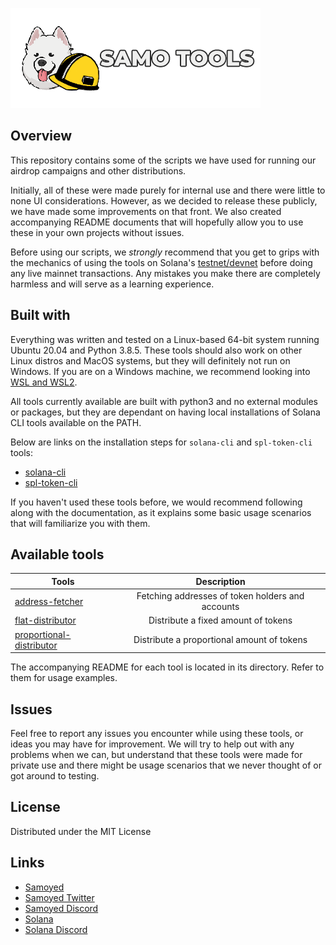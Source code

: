 <p align="left"><a href="https://samoyedcoin.com" target="_blank" rel="noopener noreferrer"><img src="assets/logo/SamoyedTools.png?raw=true" alt="samoyed logo"></a></p>

## Overview
This repository contains some of the scripts we have used for running our airdrop campaigns and other distributions. 

Initially, all of these were made purely for internal use and there were little to none UI considerations. However, as we decided to release these publicly, we have made some improvements on that front. We also created accompanying README documents that will hopefully allow you to use these in your own projects without issues.

Before using our scripts, we *strongly* recommend that you get to grips with the mechanics of using the tools on Solana's [testnet/devnet](https://docs.solana.com/cluster/rpc-endpoints) before doing any live mainnet transactions. Any mistakes you make there are completely harmless and will serve as a learning experience.


## Built with
Everything was written and tested on a Linux-based 64-bit system running Ubuntu 20.04 and Python 3.8.5. These tools should also work on other Linux distros and MacOS systems, but they will definitely not run on Windows. If you are on a Windows machine, we recommend looking into [WSL and WSL2](https://docs.microsoft.com/en-us/windows/wsl/install-win10).

All tools currently available are built with python3 and no external modules or packages, but they are dependant on having local installations of Solana CLI tools available on the PATH.

Below are links on the installation steps for `solana-cli` and `spl-token-cli` tools:
* [solana-cli](https://docs.solana.com/cli/install-solana-cli-tools)
* [spl-token-cli](https://spl.solana.com/token)

If you haven't used these tools before, we would recommend following along with the documentation, as it explains some basic usage scenarios that will familiarize you with them.

## Available tools
| Tools                    | Description                                      |
|--------------------------|:------------------------------------------------:|
| [address-fetcher](tools/address-fetcher)          | Fetching addresses of token holders and accounts |
| [flat-distributor](tools/flat-distributor)         | Distribute a fixed amount of tokens              |
| [proportional-distributor](tools/proportional-distributor) | Distribute a proportional amount of tokens       |

The accompanying README for each tool is located in its directory. Refer to them for usage examples.

## Issues
Feel free to report any issues you encounter while using these tools, or ideas you may have for improvement. We will try to help out with any problems when we can, but understand that these tools were made for private use and there might be usage scenarios that we never thought of or got around to testing.

## License
Distributed under the MIT License

## Links
* [Samoyed](https://samoyedcoin.com)
* [Samoyed Twitter](https://twitter.com/samoyedcoin)
* [Samoyed Discord](https://discord.gg/Gc5uecWZR2)
* [Solana](https://solana.com/)
* [Solana Discord](https://discord.com/invite/pquxPsq)

